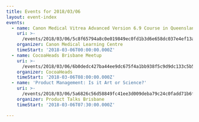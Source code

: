 ```yaml
---
title: Events for 2018/03/06
layout: event-index
events:
  - name: Canon Medical Vitrea Advanced Version 6.9 Course in Queensland
    uri: >-
      /events/2018/03/06/5c8f65794a8c0e019849ec0fd1b3d6e658dc037e4ef13af4eea73f9c9b7c358a
    organizer: Canon Medical Learning Centre
    timeStart: '2018-03-06T00:00:00.000Z'
  - name: CocoaHeads Brisbane Meetup
    uri: >-
      /events/2018/03/06/6b0dedc427ba44ee9dc675f4a1bb938f5c9d9dc133c5b598689ceff926a6ead2
    organizer: CocoaHeads
    timeStart: '2018-03-06T08:00:00.000Z'
  - name: 'Product Management: Is it Art or Science?'
    uri: >-
      /events/2018/03/06/5a6826c56d58849fc41ee3d009deba79c24c0fadd71b6fa2a61807ccde151d36
    organizer: Product Talks Brisbane
    timeStart: '2018-03-06T07:30:00.000Z'

---
```

